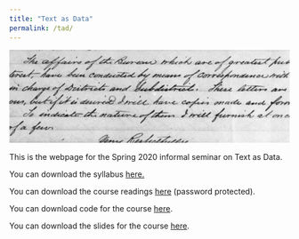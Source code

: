 ```yaml
---
title: "Text as Data"
permalink: /tad/
---
```


![tad_small](/assets/images/tad_small.png)

This is the webpage for the Spring 2020 informal seminar on Text as Data.

You can download the syllabus [here.](https://www.dropbox.com/s/otbbf65v754j7b3/TaD_Sp20%20web.pdf?dl=0)

You can download the course readings [here](https://www.dropbox.com/sh/ohneh3ss28g62mt/AABEGfNXJD00Rq78novLCicOa?dl=0) (password protected).

You can download code for the course [here](https://www.dropbox.com/sh/3qmoxpanbd1d6m1/AACpuSDG9yVCjoFiSi7q_w_Fa?dl=0).

You can download the slides for the course [here](https://www.dropbox.com/sh/z3pbr22e87mjx01/AADtCzkpsJEqIXBZg0MWh_HEa?dl=0).
